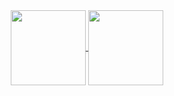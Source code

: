 <div align="center">
<a href="https://github.com/fyrhen">
  <img align="center" height="120" src="https://github-readme-stats.vercel.app/api/?username=fyrhen&count_private=true&hide=prs,contribs&show_icons=true&theme=github_dark" />
</a>
<a href="https://github.com/fyrhen">
  <img align="center" height="120" src="https://github-readme-stats.vercel.app/api/top-langs/?username=fyrhen&layout=compact&langs_count=4&theme=github_dark" />
</a>
</div>
